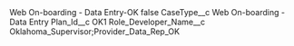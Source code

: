 <?xml version="1.0" encoding="UTF-8"?>
<CustomMetadata xmlns="http://soap.sforce.com/2006/04/metadata" xmlns:xsi="http://www.w3.org/2001/XMLSchema-instance" xmlns:xsd="http://www.w3.org/2001/XMLSchema">
    <label>Web On-boarding - Data Entry-OK</label>
    <protected>false</protected>
    <values>
        <field>CaseType__c</field>
        <value xsi:type="xsd:string">Web On-boarding - Data Entry</value>
    </values>
    <values>
        <field>Plan_Id__c</field>
        <value xsi:type="xsd:string">OK1</value>
    </values>
    <values>
        <field>Role_Developer_Name__c</field>
        <value xsi:type="xsd:string">Oklahoma_Supervisor;Provider_Data_Rep_OK</value>
    </values>
</CustomMetadata>
